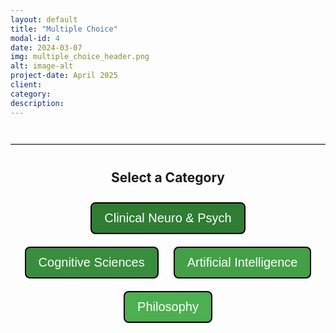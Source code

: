 ```yaml
---
layout: default
title: "Multiple Choice"
modal-id: 4
date: 2024-03-07
img: multiple_choice_header.png
alt: image-alt
project-date: April 2025
client:
category:
description:
---
```


<hr class="quiz-separator">

<div id="mc-project-4">
  <!-- Category Selection (initially visible) -->
  <div id="mc-category-selection" style="text-align: center; margin-bottom: 30px;">
    <h2>Select a Category</h2>
    <button class="mc-category-button" onclick="mcProj.selectCategory(1)" style="background-color: #2E7D32;">Clinical Neuro &amp; Psych</button>
    <button class="mc-category-button" onclick="mcProj.selectCategory(2)" style="background-color: #388E3C;">Cognitive Sciences</button>
    <button class="mc-category-button" onclick="mcProj.selectCategory(3)" style="background-color: #43A047;">Artificial Intelligence</button>
    <button class="mc-category-button" onclick="mcProj.selectCategory(4)" style="background-color: #4CAF50;">Philosophy</button>
  </div>

  <!-- Quiz Container (initially hidden) -->
  <div id="mc-quiz-container" style="display: none;"></div>
</div>

<style>
/* Scoped styles for the Multiple Choice project */
#mc-project-4 {
  /* Container-specific styles if needed */
}

/* Category Selection & Back Button */
.mc-category-button {
  font-size: 20px;
  padding: 12px 20px;
  margin: 10px;
  cursor: pointer;
  border: 2px solid #000;
  color: white;
  border-radius: 8px;
  transition: opacity 0.3s;
}
.mc-category-button:hover {
  opacity: 0.8;
}
.mc-category-button.active {
  border: 4px solid #000;
}

/* General quiz interface styles */
.statement {
  font-size: 20px;
  margin-bottom: 20px;
}
.button-group {
  margin-bottom: 20px;
}
button.mc-option {
  display: block;
  font-size: 16px;
  padding: 8px 16px;
  margin: 8px auto;
  cursor: pointer;
  border: none;
  color: #333;
  border-radius: 5px;
  width: 100%;
  max-width: 300px;
}
/* Different pastel colors for each option */
button.mc-option.option-a {
  background-color: #C5E1A5; /* Pastel green */
}
button.mc-option.option-b {
  background-color: #90CAF9; /* Pastel blue */
}
button.mc-option.option-c {
  background-color: #FFCC80; /* Pastel orange */
}
button.mc-option.option-d {
  background-color: #CE93D8; /* Pastel purple */
}
.confirm-btn {
  background-color: #008CBA;
  margin-top: 20px;
  font-size: 16px;
  padding: 8px 16px;
  border: none;
  border-radius: 5px;
  color: white;
  cursor: pointer;
}
.clear-btn {
  background-color: #E64A19;
  margin-top: 10px;
  font-size: 16px;
  padding: 8px 16px;
  border: none;
  border-radius: 5px;
  color: white;
  cursor: pointer;
}
.answer {
  font-size: 16px;
  display: none;
  margin-top: 20px;
  padding: 15px;
  border-radius: 8px;
  background-color: #e0f7fa;
  max-width: 700px;
  margin-left: auto;
  margin-right: auto;
}

/* Quiz container and menu styling */
.quiz-container {
  border: 1px solid #ddd;
  padding: 20px;
  border-radius: 8px;
  max-width: 800px;
  margin: 20px auto;
}
.quiz-menu {
  margin-bottom: 20px;
}
.quiz-menu-button {
  font-size: 16px;
  padding: 6px 12px;
  margin: 0 5px;
  cursor: pointer;
  border: 1px solid #008CBA;
  background-color: #008CBA;
  color: white;
  border-radius: 4px;
  transition: background-color 0.3s;
}
.quiz-menu-button:hover {
  background-color: #006494;
}
.quiz-menu-button.active {
  background-color: #006494;
}

/* Optional separator style */
.quiz-separator {
  margin: 40px auto;
  max-width: 800px;
  border: none;
  border-top: 2px solid #ddd;
}
</style>

<script>
(function(){
  // Namespace for our Multiple Choice project
  const mcProj = {
    selectedCategory: null,
    mcUserChoices: {},
    // Correct answers mapping for Category 1
    correctAnswers: {
      1: { letter: 'A', text: 'Vascular dementia' },
      2: { letter: 'C', text: 'Causal link to life events' },
      3: { letter: 'D', text: 'Conditioned learning' },
      4: { letter: 'D', text: 'Tremor' },
      5: { letter: 'C', text: 'Acetylcholine' },
      6: { letter: 'D', text: '70%' },
      7: { letter: 'D', text: 'It is more common in men than in women.' },
      8: { letter: 'A', text: 'A patient has epileptic twitches in their hand and responds promptly and correctly to questions.' },
      9: { letter: 'C', text: 'Orexin' },
      10: { letter: 'A', text: 'Thalamus' }
    },
    // Full quiz HTML for Category 1 (with 10 questions)
    fullQuizHTML: 
      <div class="quiz-menu" style="text-align: center; margin-bottom: 20px;">
        <button onclick="mcProj.showQuestion(1)" class="quiz-menu-button">1</button>
        <button onclick="mcProj.showQuestion(2)" class="quiz-menu-button">2</button>
        <button onclick="mcProj.showQuestion(3)" class="quiz-menu-button">3</button>
        <button onclick="mcProj.showQuestion(4)" class="quiz-menu-button">4</button>
        <button onclick="mcProj.showQuestion(5)" class="quiz-menu-button">5</button>
        <button onclick="mcProj.showQuestion(6)" class="quiz-menu-button">6</button>
        <button onclick="mcProj.showQuestion(7)" class="quiz-menu-button">7</button>
        <button onclick="mcProj.showQuestion(8)" class="quiz-menu-button">8</button>
        <button onclick="mcProj.showQuestion(9)" class="quiz-menu-button">9</button>
        <button onclick="mcProj.showQuestion(10)" class="quiz-menu-button">10</button>
      </div>
      
      <!-- Question 1 -->
      <div class="quiz-question" id="mc-question-1">
        <div class="statement">Which is the second most common form of dementia?</div>
        <div class="button-group">
          <button class="mc-option option-a" onclick="mcProj.selectChoice('A', 1, event)">Vascular dementia</button>
          <button class="mc-option option-b" onclick="mcProj.selectChoice('B', 1, event)">Dementia with Lewy bodies</button>
          <button class="mc-option option-c" onclick="mcProj.selectChoice('C', 1, event)">Primary progressive aphasia</button>
          <button class="mc-option option-d" onclick="mcProj.selectChoice('D', 1, event)">Pick disease</button>
        </div>
        <button class="confirm-btn" onclick="mcProj.confirmChoice(1)">Confirm</button>
        <button class="clear-btn" onclick="mcProj.clearChoice(1)">Clear</button>
        <div class="answer" id="mc-answer-1">
          <strong>Correct Answer:</strong> <span id="mc-correct-1">Vascular dementia</span>
        </div>
      </div>
      
      <!-- Question 2 -->
      <div class="quiz-question" id="mc-question-2" style="display: none;">
        <div class="statement">What is the main difference between "major depression" and "adjustment disorder"?</div>
        <div class="button-group">
          <button class="mc-option option-a" onclick="mcProj.selectChoice('A', 2, event)">Severity of symptoms</button>
          <button class="mc-option option-b" onclick="mcProj.selectChoice('B', 2, event)">Duration of episode</button>
          <button class="mc-option option-c" onclick="mcProj.selectChoice('C', 2, event)">Causal link to life events</button>
          <button class="mc-option option-d" onclick="mcProj.selectChoice('D', 2, event)">Therapeutic approach</button>
        </div>
        <button class="confirm-btn" onclick="mcProj.confirmChoice(2)">Confirm</button>
        <button class="clear-btn" onclick="mcProj.clearChoice(2)">Clear</button>
        <div class="answer" id="mc-answer-2">
          <strong>Correct Answer:</strong> <span id="mc-correct-2">Causal link to life events</span>
        </div>
      </div>
      
      <!-- Question 3 -->
      <div class="quiz-question" id="mc-question-3" style="display: none;">
        <div class="statement">Which form of memory/learning is particularly reliant on Papez circuit?</div>
        <div class="button-group">
          <button class="mc-option option-a" onclick="mcProj.selectChoice('A', 3, event)">Priming</button>
          <button class="mc-option option-b" onclick="mcProj.selectChoice('B', 3, event)">Semantic memory</button>
          <button class="mc-option option-c" onclick="mcProj.selectChoice('C', 3, event)">Procedural memory</button>
          <button class="mc-option option-d" onclick="mcProj.selectChoice('D', 3, event)">Conditioned learning</button>
        </div>
        <button class="confirm-btn" onclick="mcProj.confirmChoice(3)">Confirm</button>
        <button class="clear-btn" onclick="mcProj.clearChoice(3)">Clear</button>
        <div class="answer" id="mc-answer-3">
          <strong>Correct Answer:</strong> <span id="mc-correct-3">Conditioned learning</span>
        </div>
      </div>
      
      <!-- Question 4 -->
      <div class="quiz-question" id="mc-question-4" style="display: none;">
        <div class="statement">Which symptom in the Parkinson spectrum is most accessible to deep brain stimulation?</div>
        <div class="button-group">
          <button class="mc-option option-a" onclick="mcProj.selectChoice('A', 4, event)">Muscular rigidity</button>
          <button class="mc-option option-b" onclick="mcProj.selectChoice('B', 4, event)">Hyposmia</button>
          <button class="mc-option option-c" onclick="mcProj.selectChoice('C', 4, event)">Camptocormia</button>
          <button class="mc-option option-d" onclick="mcProj.selectChoice('D', 4, event)">Tremor</button>
        </div>
        <button class="confirm-btn" onclick="mcProj.confirmChoice(4)">Confirm</button>
        <button class="clear-btn" onclick="mcProj.clearChoice(4)">Clear</button>
        <div class="answer" id="mc-answer-4">
          <strong>Correct Answer:</strong> <span id="mc-correct-4">Tremor</span>
        </div>
      </div>
      
      <!-- Question 5 -->
      <div class="quiz-question" id="mc-question-5" style="display: none;">
        <div class="statement">The presently most effective anti-dementive drugs target which transmitter system?</div>
        <div class="button-group">
          <button class="mc-option option-a" onclick="mcProj.selectChoice('A', 5, event)">Glutamate</button>
          <button class="mc-option option-b" onclick="mcProj.selectChoice('B', 5, event)">GABA</button>
          <button class="mc-option option-c" onclick="mcProj.selectChoice('C', 5, event)">Acetylcholine</button>
          <button class="mc-option option-d" onclick="mcProj.selectChoice('D', 5, event)">Serotonin</button>
        </div>
        <button class="confirm-btn" onclick="mcProj.confirmChoice(5)">Confirm</button>
        <button class="clear-btn" onclick="mcProj.clearChoice(5)">Clear</button>
        <div class="answer" id="mc-answer-5">
          <strong>Correct Answer:</strong> <span id="mc-correct-5">Acetylcholine</span>
        </div>
      </div>
      
      <!-- Question 6 -->
      <div class="quiz-question" id="mc-question-6" style="display: none;">
        <div class="statement">What percentage of all cases of dementia are attributable to Alzheimer alone?</div>
        <div class="button-group">
          <button class="mc-option option-a" onclick="mcProj.selectChoice('A', 6, event)">20%</button>
          <button class="mc-option option-b" onclick="mcProj.selectChoice('B', 6, event)">35%</button>
          <button class="mc-option option-c" onclick="mcProj.selectChoice('C', 6, event)">60%</button>
          <button class="mc-option option-d" onclick="mcProj.selectChoice('D', 6, event)">70%</button>
        </div>
        <button class="confirm-btn" onclick="mcProj.confirmChoice(6)">Confirm</button>
        <button class="clear-btn" onclick="mcProj.clearChoice(6)">Clear</button>
        <div class="answer" id="mc-answer-6">
          <strong>Correct Answer:</strong> <span id="mc-correct-6">70%</span>
        </div>
      </div>
      
      <!-- Question 7 -->
      <div class="quiz-question" id="mc-question-7" style="display: none;">
        <div class="statement">Which statement about Multiple sclerosis is incorrect?</div>
        <div class="button-group">
          <button class="mc-option option-a" onclick="mcProj.selectChoice('A', 7, event)">The relapsing-remitting form is by far more common than the primary progressive form.</button>
          <button class="mc-option option-b" onclick="mcProj.selectChoice('B', 7, event)">Patients are usually 20 to 40 years old at onset.</button>
          <button class="mc-option option-c" onclick="mcProj.selectChoice('C', 7, event)">Optic neuritis is the most common symptom that prompts diagnosis.</button>
          <button class="mc-option option-d" onclick="mcProj.selectChoice('D', 7, event)">It is more common in men than in women.</button>
        </div>
        <button class="confirm-btn" onclick="mcProj.confirmChoice(7)">Confirm</button>
        <button class="clear-btn" onclick="mcProj.clearChoice(7)">Clear</button>
        <div class="answer" id="mc-answer-7">
          <strong>Correct Answer:</strong> <span id="mc-correct-7">It is more common in men than in women.</span>
        </div>
      </div>
      
      <!-- Question 8 -->
      <div class="quiz-question" id="mc-question-8" style="display: none;">
        <div class="statement">Which description corresponds to a "simple focal" seizure?</div>
        <div class="button-group">
          <button class="mc-option option-a" onclick="mcProj.selectChoice('A', 8, event)">A patient has epileptic twitches in their hand and responds promptly and correctly to questions.</button>
          <button class="mc-option option-b" onclick="mcProj.selectChoice('B', 8, event)">A patient has epileptic twitches in their hand and responds somewhat sluggishly, yet overall correctly, to questions.</button>
          <button class="mc-option option-c" onclick="mcProj.selectChoice('C', 8, event)">A patient has a brief absence seizure (&lt;10 s) and responds promptly and correctly immediately afterwards.</button>
          <button class="mc-option option-d" onclick="mcProj.selectChoice('D', 8, event)">A patient has fallen to the ground, suffers convulsions, and doesn't respond to stimulation.</button>
        </div>
        <button class="confirm-btn" onclick="mcProj.confirmChoice(8)">Confirm</button>
        <button class="clear-btn" onclick="mcProj.clearChoice(8)">Clear</button>
        <div class="answer" id="mc-answer-8">
          <strong>Correct Answer:</strong> <span id="mc-correct-8">A patient has epileptic twitches in their hand and responds promptly and correctly to questions.</span>
        </div>
      </div>
      
      <!-- Question 9 -->
      <div class="quiz-question" id="mc-question-9" style="display: none;">
        <div class="statement">Narcolepsy is associated with the loss of which neurotransmitter function?</div>
        <div class="button-group">
          <button class="mc-option option-a" onclick="mcProj.selectChoice('A', 9, event)">Noradrenalin</button>
          <button class="mc-option option-b" onclick="mcProj.selectChoice('B', 9, event)">Norepinephrine</button>
          <button class="mc-option option-c" onclick="mcProj.selectChoice('C', 9, event)">Orexin</button>
          <button class="mc-option option-d" onclick="mcProj.selectChoice('D', 9, event)">Histamine</button>
        </div>
        <button class="confirm-btn" onclick="mcProj.confirmChoice(9)">Confirm</button>
        <button class="clear-btn" onclick="mcProj.clearChoice(9)">Clear</button>
        <div class="answer" id="mc-answer-9">
          <strong>Correct Answer:</strong> <span id="mc-correct-9">Orexin</span>
        </div>
      </div>
      
      <!-- Question 10 -->
      <div class="quiz-question" id="mc-question-10" style="display: none;">
        <div class="statement">Where do you not find elements of the reticular formation?</div>
        <div class="button-group">
          <button class="mc-option option-a" onclick="mcProj.selectChoice('A', 10, event)">Thalamus</button>
          <button class="mc-option option-b" onclick="mcProj.selectChoice('B', 10, event)">Midbrain</button>
          <button class="mc-option option-c" onclick="mcProj.selectChoice('C', 10, event)">Pons</button>
          <button class="mc-option option-d" onclick="mcProj.selectChoice('D', 10, event)">Medulla</button>
        </div>
        <button class="confirm-btn" onclick="mcProj.confirmChoice(10)">Confirm</button>
        <button class="clear-btn" onclick="mcProj.clearChoice(10)">Clear</button>
        <div class="answer" id="mc-answer-10">
          <strong>Correct Answer:</strong> <span id="mc-correct-10">Thalamus</span>
        </div>
      </div>
    ,
    placeholderHTML: 
      <div style="text-align: center; font-size: 20px; margin-top: 30px;">
        Quiz for this category coming soon.
        <br><br>
        <button class="mc-category-button" onclick="mcProj.goBackToCategories()" style="background-color: #2E7D32;">Back to Categories</button>
      </div>
    ,
    selectCategory: function(cat) {
      this.selectedCategory = cat;
      // Hide category selection
      document.getElementById('mc-category-selection').style.display = 'none';
      // If Category 1, show full quiz; otherwise, show placeholder
      if (cat === 1) {
        document.getElementById('mc-quiz-container').innerHTML = this.fullQuizHTML;
        document.getElementById('mc-quiz-container').style.display = 'block';
        this.showQuestion(1);
      } else {
        document.getElementById('mc-quiz-container').innerHTML = this.placeholderHTML;
        document.getElementById('mc-quiz-container').style.display = 'block';
      }
    },
    goBackToCategories: function() {
      // Clear selections if needed
      this.selectedCategory = null;
      document.getElementById('mc-quiz-container').style.display = 'none';
      document.getElementById('mc-category-selection').style.display = 'block';
    },
    showQuestion: function(q) {
      // Hide all questions within the quiz container
      const questions = document.querySelectorAll('#mc-quiz-container .quiz-question');
      questions.forEach(function(qEl) {
        qEl.style.display = 'none';
      });
      // Display the selected question
      const selected = document.getElementById('mc-question-' + q);
      if(selected) {
        selected.style.display = 'block';
      }
      // Update active state for quiz menu buttons
      const menuButtons = document.querySelectorAll('#mc-quiz-container .quiz-menu-button');
      menuButtons.forEach(function(btn){
        btn.classList.remove('active');
      });
      if(menuButtons[q-1]) {
        menuButtons[q-1].classList.add('active');
      }
    },
    selectChoice: function(choice, questionNum, event) {
      // Store both the selected letter and a reference to the button element
      this.mcUserChoices[questionNum] = { letter: choice, element: event.target };
      const parent = event.target.closest('.button-group');
      const buttons = parent.querySelectorAll('button');
      buttons.forEach(function(btn) {
        // Reset opacity and background color to default (as defined in CSS)
        btn.style.opacity = '0.6';
        btn.style.backgroundColor = '';
      });
      event.target.style.opacity = '1';
    },
    confirmChoice: function(questionNum) {
      const userChoice = this.mcUserChoices[questionNum];
      if(userChoice) {
        const correct = this.correctAnswers[questionNum];
        if(userChoice.letter === correct.letter) {
          userChoice.element.style.backgroundColor = "#A5D6A7"; // light green
        } else {
          userChoice.element.style.backgroundColor = "#EF9A9A"; // light red
        }
        // Display the answer div with the correct answer text
        document.getElementById('mc-answer-' + questionNum).style.display = 'block';
        document.getElementById('mc-correct-' + questionNum).innerText = correct.text;
      } else {
        alert("Please select an option first.");
      }
    },
    clearChoice: function(questionNum) {
      // Clear stored choice for that question
      delete this.mcUserChoices[questionNum];
      // Reset opacity and background color for that question's buttons
      const btns = document.querySelectorAll('#mc-question-' + questionNum + ' .button-group button');
      btns.forEach(function(btn) {
        btn.style.opacity = '1';
        btn.style.backgroundColor = '';
      });
      // Hide the answer display
      document.getElementById('mc-answer-' + questionNum).style.display = 'none';
    }
  };
  window.mcProj = mcProj;
})();
</script>
